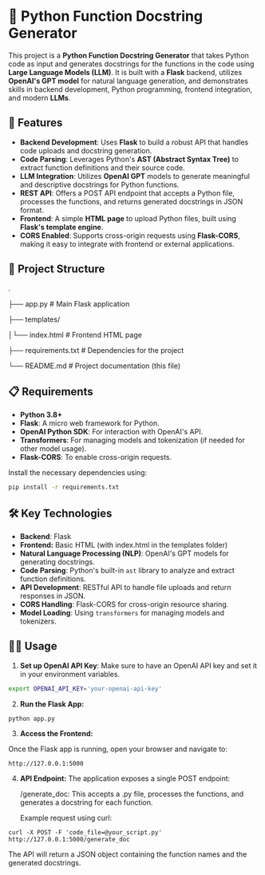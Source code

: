 # 📝 Python Function Docstring Generator

This project is a **Python Function Docstring Generator** that takes Python code as input and generates docstrings for the functions in the code using **Large Language Models (LLM)**. It is built with a **Flask** backend, utilizes **OpenAI's GPT model** for natural language generation, and demonstrates skills in backend development, Python programming, frontend integration, and modern **LLMs**.

## 🚀 Features

- **Backend Development**: Uses **Flask** to build a robust API that handles code uploads and docstring generation.
- **Code Parsing**: Leverages Python's **AST (Abstract Syntax Tree)** to extract function definitions and their source code.
- **LLM Integration**: Utilizes **OpenAI GPT** models to generate meaningful and descriptive docstrings for Python functions.
- **REST API**: Offers a POST API endpoint that accepts a Python file, processes the functions, and returns generated docstrings in JSON format.
- **Frontend**: A simple **HTML page** to upload Python files, built using **Flask's template engine**.
- **CORS Enabled**: Supports cross-origin requests using **Flask-CORS**, making it easy to integrate with frontend or external applications.

## 📂 Project Structure
. 

├── app.py # Main Flask application 

├── templates/ 

│└── index.html # Frontend HTML page 

├── requirements.txt # Dependencies for the project 

└── README.md # Project documentation (this file)


## 📋 Requirements

- **Python 3.8+**
- **Flask**: A micro web framework for Python.
- **OpenAI Python SDK**: For interaction with OpenAI's API.
- **Transformers**: For managing models and tokenization (if needed for other model usage).
- **Flask-CORS**: To enable cross-origin requests.

Install the necessary dependencies using:

```bash
pip install -r requirements.txt
```
## 🛠️ Key Technologies

- **Backend**: Flask
- **Frontend:** Basic HTML (with index.html in the templates folder)
- **Natural Language Processing (NLP)**: OpenAI's GPT models for generating docstrings.
- **Code Parsing**: Python's built-in `ast` library to analyze and extract function definitions.
- **API Development**: RESTful API to handle file uploads and return responses in JSON.
- **CORS Handling**: Flask-CORS for cross-origin resource sharing.
- **Model Loading**: Using `transformers` for managing models and tokenizers.

## 🧑‍💻 Usage

1. **Set up OpenAI API Key**: Make sure to have an OpenAI API key and set it in your environment variables.

```bash
export OPENAI_API_KEY='your-openai-api-key'
```

2. **Run the Flask App:**
```
python app.py
```
3. **Access the Frontend:**

Once the Flask app is running, open your browser and navigate to:
```
http://127.0.0.1:5000
```
4. **API Endpoint:** 
The application exposes a single POST endpoint:

    /generate_doc: This accepts a .py file, processes the functions, and generates a docstring for each function.

    Example request using curl:
```
curl -X POST -F 'code_file=@your_script.py' http://127.0.0.1:5000/generate_doc
```
The API will return a JSON object containing the function names and the generated docstrings.

